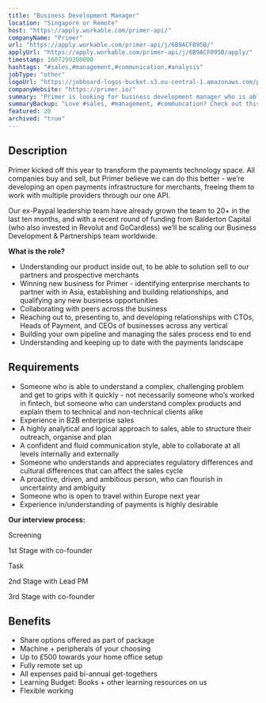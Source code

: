 ```yaml
---
title: "Business Development Manager"
location: "Singapore or Remote"
host: "https://apply.workable.com/primer-api/"
companyName: "Primer"
url: "https://apply.workable.com/primer-api/j/6B9ACF095B/"
applyUrl: "https://apply.workable.com/primer-api/j/6B9ACF095B/apply/"
timestamp: 1607299200000
hashtags: "#sales,#management,#communication,#analysis"
jobType: "other"
logoUrl: "https://jobboard-logos-bucket.s3.eu-central-1.amazonaws.com/primer"
companyWebsite: "https://primer.io/"
summary: "Primer is looking for business development manager who is able to understand a complex, challenging problem and get to grips with it quickly with experience in B2B enterprise sales."
summaryBackup: "Love #sales, #management, #communcation? Check out this job post!"
featured: 20
archived: "true"
---
```


## Description

Primer kicked off this year to transform the payments technology space. All companies buy and sell, but Primer believe we can do this better - we’re developing an open payments infrastructure for merchants, freeing them to work with multiple providers through our one API.

Our ex-Paypal leadership team have already grown the team to 20+ in the last ten months, and with a recent round of funding from Balderton Capital (who also invested in Revolut and GoCardless) we’ll be scaling our Business Development & Partnerships team worldwide.

**What is the role?**

*   Understanding our product inside out, to be able to solution sell to our partners and prospective merchants
*   Winning new business for Primer - identifying enterprise merchants to partner with in Asia, establishing and building relationships, and qualifying any new business opportunities
*   Collaborating with peers across the business
*   Reaching out to, presenting to, and developing relationships with CTOs, Heads of Payment, and CEOs of businesses across any vertical
*   Building your own pipeline and managing the sales process end to end
*   Understanding and keeping up to date with the payments landscape

## Requirements

*   Someone who is able to understand a complex, challenging problem and get to grips with it quickly - not necessarily someone who’s worked in fintech, but someone who can understand complex products and explain them to technical and non-technical clients alike
*   Experience in B2B enterprise sales
*   A highly analytical and logical approach to sales, able to structure their outreach, organise and plan
*   A confident and fluid communication style, able to collaborate at all levels internally and externally
*   Someone who understands and appreciates regulatory differences and cultural differences that can affect the sales cycle
*   A proactive, driven, and ambitious person, who can flourish in uncertainty and ambiguity
*   Someone who is open to travel within Europe next year
*   Experience in/understanding of payments is highly desirable

**Our interview process:**

Screening

1st Stage with co-founder

Task

2nd Stage with Lead PM

3rd Stage with co-founder

## Benefits

*   Share options offered as part of package
*   Machine + peripherals of your choosing
*   Up to £500 towards your home office setup
*   Fully remote set up
*   All expenses paid bi-annual get-togethers
*   Learning Budget: Books + other learning resources on us
*   Flexible working
